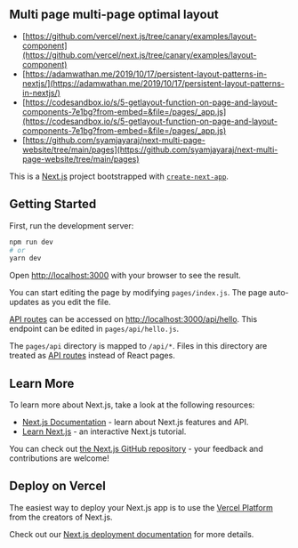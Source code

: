 ## Multi page multi-page optimal layout

- [https://github.com/vercel/next.js/tree/canary/examples/layout-component](https://github.com/vercel/next.js/tree/canary/examples/layout-component)
- [https://adamwathan.me/2019/10/17/persistent-layout-patterns-in-nextjs/](https://adamwathan.me/2019/10/17/persistent-layout-patterns-in-nextjs/)
- [https://codesandbox.io/s/5-getlayout-function-on-page-and-layout-components-7e1bg?from-embed=&file=/pages/_app.js](https://codesandbox.io/s/5-getlayout-function-on-page-and-layout-components-7e1bg?from-embed=&file=/pages/_app.js)
- [https://github.com/syamjayaraj/next-multi-page-website/tree/main/pages](https://github.com/syamjayaraj/next-multi-page-website/tree/main/pages)

This is a [Next.js](https://nextjs.org/) project bootstrapped with [`create-next-app`](https://github.com/vercel/next.js/tree/canary/packages/create-next-app).

## Getting Started

First, run the development server:

```bash
npm run dev
# or
yarn dev
```

Open [http://localhost:3000](http://localhost:3000) with your browser to see the result.

You can start editing the page by modifying `pages/index.js`. The page auto-updates as you edit the file.

[API routes](https://nextjs.org/docs/api-routes/introduction) can be accessed on [http://localhost:3000/api/hello](http://localhost:3000/api/hello). This endpoint can be edited in `pages/api/hello.js`.

The `pages/api` directory is mapped to `/api/*`. Files in this directory are treated as [API routes](https://nextjs.org/docs/api-routes/introduction) instead of React pages.

## Learn More

To learn more about Next.js, take a look at the following resources:

- [Next.js Documentation](https://nextjs.org/docs) - learn about Next.js features and API.
- [Learn Next.js](https://nextjs.org/learn) - an interactive Next.js tutorial.

You can check out [the Next.js GitHub repository](https://github.com/vercel/next.js/) - your feedback and contributions are welcome!

## Deploy on Vercel

The easiest way to deploy your Next.js app is to use the [Vercel Platform](https://vercel.com/new?utm_medium=default-template&filter=next.js&utm_source=create-next-app&utm_campaign=create-next-app-readme) from the creators of Next.js.

Check out our [Next.js deployment documentation](https://nextjs.org/docs/deployment) for more details.
